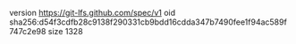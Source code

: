 version https://git-lfs.github.com/spec/v1
oid sha256:d54f3cdfb28c9138f290331cb9bdd16cdda347b7490fee1f94ac589f747c2e98
size 1328
